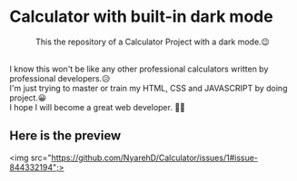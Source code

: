 <h1>Calculator with built-in dark mode</h1>

<p style="text-align: center">This the repository of a Calculator Project with a dark mode.😉</p>
<br>
I know this won't be like any other professional calculators written by professional developers.😥
<br>
I'm just trying to master or train my HTML, CSS and JAVASCRIPT by doing project.😀
<br>
I hope I will become a great web developer. 🤗🤩
<br>
<h2>Here is the preview</h2>

<img src="https://github.com/NyarehD/Calculator/issues/1#issue-844332194";>
